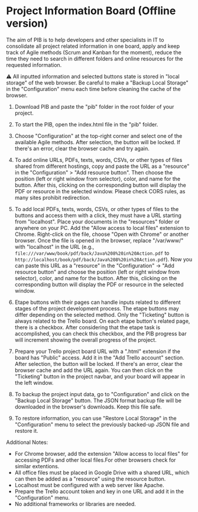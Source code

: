 # Project Information Board (Offline version)

The aim of PIB is to help developers and other specialists in IT to consolidate all project related information in one board, apply and keep track of Agile methods (Scrum and Kanban for the moment), reduce the time they need to search in different folders and online resources for the requested information.

⚠️ All inputted information and selected buttons state is stored in "local storage" of the web browser. Be careful to make a "Backup Local Storage" in the "Configuration" menu each time before cleaning the cache of the browser.

1. Download PIB and paste the "pib" folder in the root folder of your project.
2. To start the PIB, open the index.html file in the "pib" folder.
3. Choose "Configuration" at the top-right corner and select one of the available Agile methods. After selection, the button will be locked. If there's an error, clear the browser cache and try again.
4. To add online URLs, PDFs, texts, words, CSVs, or other types of files shared from different hostings, copy and paste the URL as a "resource" in the "Configuration" > "Add resource button". Then choose the position (left or right window from selector), color, and name for the button. After this, clicking on the corresponding button will display the PDF or resource in the selected window. Please check CORS rules, as many sites prohibit redirection.
5. To add local PDFs, texts, words, CSVs, or other types of files to the buttons and access them with a click, they must have a URL starting from "localhost". Place your documents in the "resources" folder or anywhere on your PC. Add the "Allow access to local files" extension to Chrome. Right-click on the file, choose "Open with Chrome" or another browser. Once the file is opened in the browser, replace "/var/www/" with "localhost" in the URL (e.g., `file:///var/www/book/pdf/back/Java%208%20in%20Action.pdf` to `http://localhost/book/pdf/back/Java%208%20in%20Action.pdf`). Now you can paste this URL as a "resource" in the "Configuration" -> "Add resource button" and choose the position (left or right window from selector), color, and name for the button. After this, clicking on the corresponding button will display the PDF or resource in the selected window.

6. Etape buttons with their pages can handle inputs related to different stages of the project development process. The etape buttons may differ depending on the selected method. Only the "Ticketing" button is always related to the Trello board. On each etape button's related page, there is a checkbox. After considering that the etape task is accomplished, you can check this checkbox, and the PIB progress bar will increment showing the overall progress of the project.

7. Prepare your Trello project board URL with a ".html" extension if the board has "Public" access. Add it in the "Add Trello account" section. After selection, the button will be locked. If there's an error, clear the browser cache and add the URL again. You can then click on the "Ticketing" button in the project navbar, and your board will appear in the left window.

8. To backup the project input data, go to "Configuration" and click on the "Backup Local Storage" button. The JSON format backup file will be downloaded in the browser's downloads. Keep this file safe.

9. To restore information, you can use "Restore Local Storage" in the "Configuration" menu to select the previously backed-up JSON file and restore it.

Additional Notes:
- For Chrome browser, add the extension "Allow access to local files" for accessing PDFs and other local files.For other browsers check for similar extentions.
- All office files must be placed in Google Drive with a shared URL, which can then be added as a "resource" using the resource button.
- Localhost must be configured with a web server like Apache.
- Prepare the Trello account token and key in one URL and add it in the "Configuration" menu.
- No additional frameworks or libraries are needed.
